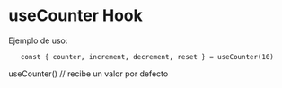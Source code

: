 # useCounter Hook

Ejemplo de uso:

``` 
   const { counter, increment, decrement, reset } = useCounter(10)
```

useCounter() // recibe un valor por defecto
